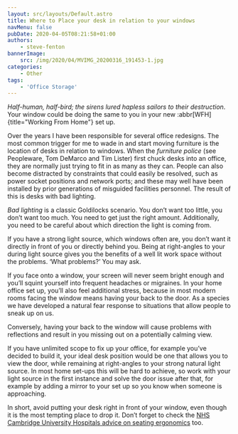 ```yaml
---
layout: src/layouts/Default.astro
title: Where to Place your desk in relation to your windows
navMenu: false
pubDate: 2020-04-05T08:21:58+01:00
authors:
    - steve-fenton
bannerImage:
    src: /img/2020/04/MVIMG_20200316_191453-1.jpg
categories:
    - Other
tags:
    - 'Office Storage'
---
```


*Half-human, half-bird; the sirens lured hapless sailors to their destruction*. Your window could be doing the same to you in your new :abbr[WFH]{title="Working From Home"} set up.

Over the years I have been responsible for several office redesigns. The most common trigger for me to wade in and start moving furniture is the location of desks in relation to windows. When the *furniture police* (see Peopleware, Tom DeMarco and Tim Lister) first chuck desks into an office, they are normally just trying to fit in as many as they can. People can also become distracted by constraints that could easily be resolved, such as power socket positions and network ports; and these may well have been installed by prior generations of misguided facilities personnel. The result of this is desks with bad lighting.

*Bad lighting* is a classic Goldilocks scenario. You don’t want too little, you don’t want too much. You need to get just the right amount. Additionally, you need to be careful about which direction the light is coming from.

If you have a strong light source, which windows often are, you don’t want it directly in front of you or directly behind you. Being at right-angles to your during light source gives you the benefits of a well lit work space without the problems. ‘What problems?’ You may ask.

If you face onto a window, your screen will never seem bright enough and you’ll squint yourself into frequent headaches or migraines. In your home office set up, you’ll also feel additional stress, because in most modern rooms facing the window means having your back to the door. As a species we have developed a natural fear response to situations that allow people to sneak up on us.

Conversely, having your back to the window will cause problems with reflections and result in you missing out on a potentially calming view.

If you have unlimited scope to fix up your office, for example you’ve decided to build it, your ideal desk position would be one that allows you to view the door, while remaining at right-angles to your strong natural light source. In most home set-ups this will be hard to achieve, so work with your light source in the first instance and solve the door issue after that, for example by adding a mirror to your set up so you know when someone is approaching.

In short, avoid putting your desk right in front of your window, even though it is the most tempting place to drop it. Don’t forget to check the [NHS Cambridge University Hospitals advice on seating ergonomics](https://www.cuh.nhs.uk/patient-information/seating-and-ergonomics/) too.